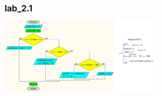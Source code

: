 # lab_2.1

![alt tag](https://github.com/Nikita7131/lab_2.1/blob/main/%D1%81%D1%85%D0%B5%D0%BC%D0%B0.png "Описание небудет)")​
